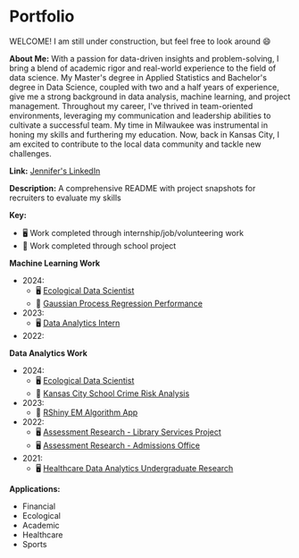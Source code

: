 # Portfolio

WELCOME! I am still under construction, but feel free to look around :smile:

**About Me:**
With a passion for data-driven insights and problem-solving, I bring a blend of academic rigor and real-world experience to the field of data science. My Master's degree in Applied Statistics and Bachelor's degree in Data Science, coupled with two and a half years of experience, give me a strong background in data analysis, machine learning, and project management. 
Throughout my career, I've thrived in team-oriented environments, leveraging my communication and leadership abilities to cultivate a successful team. My time in Milwaukee was instrumental in honing my skills and furthering my education. Now, back in Kansas City, I am excited to contribute to the local data community and tackle new challenges.

**Link:** [Jennifer's LinkedIn](https://www.linkedin.com/in/jennifer-ann-nicole-sailor/)

**Description:**
A comprehensive README with project snapshots for recruiters to evaluate my skills

**Key:**
- :desktop_computer: Work completed through internship/job/volunteering work
- :notebook: Work completed through school project

**Machine Learning Work**
- 2024:
  - :desktop_computer: [Ecological Data Scientist](https://github.com/JenniferSailor/EcologicalDataScientist_LemoineLab)
  - :notebook: [Gaussian Process Regression Performance](https://github.com/JenniferSailor/GuassianProcessRegressionPerformance_StatisticalMachineLearning) 
- 2023:
  - :desktop_computer: [Data Analytics Intern](https://github.com/JenniferSailor/DataAnalyticsIntern_FFBKC)
- 2022:


**Data Analytics Work**
- 2024:
  - :desktop_computer: [Ecological Data Scientist](https://github.com/JenniferSailor/EcologicalDataScientist_LemoineLab)
  - :notebook: [Kansas City School Crime Risk Analysis](https://github.com/JenniferSailor/KCSchoolsCrimeRisk_DataIntelligence)
- 2023:
  - :notebook: [RShiny EM Algorithm App](https://github.com/JenniferSailor/RShinyEMAlgorithm_ComputationalProbability)
- 2022:
  - :desktop_computer: [Assessment Research - Library Services Project](https://github.com/JenniferSailor/AssessmentResearcher_LibraryServices)
  - :desktop_computer: [Assessment Research - Admissions Office](https://github.com/JenniferSailor/AssessmentResearcher_AdmissionsOffice)
- 2021:
  - :desktop_computer: [Healthcare Data Analytics Undergraduate Research](https://github.com/JenniferSailor/DataAnalyticsUndergraduateResearcher)


**Applications:**
- Financial
- Ecological
- Academic
- Healthcare
- Sports
